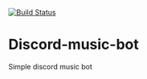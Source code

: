 [![Build Status](https://travis-ci.org/ddynikov/Discord-music-bot.svg?branch=main)](https://travis-ci.org/ddynikov/Discord-music-bot)
# Discord-music-bot

Simple discord music bot
